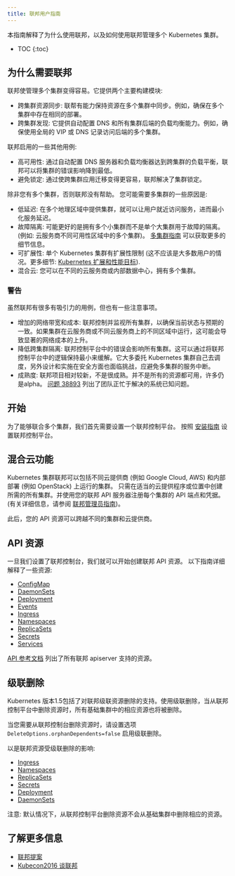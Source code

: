 ```yaml
---
title: 联邦用户指南
---
```


本指南解释了为什么使用联邦，以及如何使用联邦管理多个 Kubernetes 集群。


* TOC
{:toc}


## 为什么需要联邦

联邦使管理多个集群变得容易。它提供两个主要构建模块:

  * 跨集群资源同步: 联帮有能力保持资源在多个集群中同步。例如，确保在多个集群中存在相同的部署。
  * 跨集群发现: 它提供自动配置 DNS 和所有集群后端的负载均衡能力。例如，确保使用全局的 VIP 或 DNS 记录访问后端的多个集群。

联邦启用的一些其他用例:

* 高可用性: 通过自动配置 DNS 服务器和负载均衡器达到跨集群的负载平衡，联邦可以将集群的错误影响降到最低。
* 避免锁定: 通过使跨集群应用迁移变得更容易，联邦解决了集群锁定。

除非您有多个集群，否则联邦没有帮助。 您可能需要多集群的一些原因是:

* 低延迟: 在多个地理区域中提供集群，就可以让用户就近访问服务，进而最小化服务延迟。
* 故障隔离: 可能更好的是拥有多个小集群而不是单个大集群用于故障的隔离。 (例如: 云服务商不同可用性区域中的多个集群)。
  [多集群指南](/docs/admin/multi-cluster) 可以获取更多的细节信息。
* 可扩展性: 单个 Kubernetes 集群有扩展性限制 (这不应该是大多数用户的情况。更多细节:
  [Kubernetes 扩展和性能目标](https://github.com/kubernetes/community/blob/master/sig-scalability/goals.md)).
* 混合云: 您可以在不同的云服务商或内部数据中心，拥有多个集群。

### 警告

虽然联邦有很多有吸引力的用例，但也有一些注意事项。

* 增加的网络带宽和成本: 联邦控制并监视所有集群，以确保当前状态与预期的一致。如果集群在云服务商或不同云服务商上的不同区域中运行，这可能会导致显著的网络成本的上升。
* 降低跨集群隔离: 联邦控制平台中的错误会影响所有集群。这可以通过将联邦控制平台中的逻辑保持最小来缓解。它大多委托 Kubernetes 集群自己去调度，另外设计和实施在安全方面也面临挑战，应避免多集群的服务中断。
* 成熟度: 联邦项目相对较新，不是很成熟。并不是所有的资源都可用，许多仍是alpha。 [问题
  38893](https://github.com/kubernetes/kubernetes/issues/38893) 列出了团队正忙于解决的系统已知问题。

## 开始

为了能够联合多个集群，我们首先需要设置一个联邦控制平台。
按照 [安装指南](/docs/admin/federation/) 设置联邦控制平台。

## 混合云功能

Kubernetes 集群联邦可以包括不同云提供商 (例如 Google Cloud, AWS) 和内部部署 (例如 OpenStack) 上运行的集群。
只需在适当的云提供程序或位置中创建所需的所有集群。并使用您的联邦 API 服务器注册每个集群的 API 端点和凭据。(有关详细信息，请参阅
[联邦管理员指南](/docs/admin/federation/))。

此后，您的 API 资源可以跨越不同的集群和云提供商。

## API 资源

一旦我们设置了联邦控制台，我们就可以开始创建联邦 API 资源。
以下指南详细解释了一些资源:

* [ConfigMap](https://kubernetes.io/docs/user-guide/federation/configmap/)
* [DaemonSets](https://kubernetes.io/docs/user-guide/federation/daemonsets/)
* [Deployment](https://kubernetes.io/docs/user-guide/federation/deployment/)
* [Events](https://kubernetes.io/docs/user-guide/federation/events/)
* [Ingress](https://kubernetes.io/docs/user-guide/federation/federated-ingress/)
* [Namespaces](https://kubernetes.io/docs/user-guide/federation/namespaces/)
* [ReplicaSets](https://kubernetes.io/docs/user-guide/federation/replicasets/)
* [Secrets](https://kubernetes.io/docs/user-guide/federation/secrets/)
* [Services](https://kubernetes.io/docs/user-guide/federation/federated-services/)

[API 参考文档](/docs/federation/api-reference/) 列出了所有联邦 apiserver 支持的资源。

## 级联删除

Kubernetes 版本1.5包括了对联邦级联资源删除的支持。使用级联删除，当从联邦控制平台中删除资源时，所有基础集群中的相应资源也将被删除。

当您需要从联邦控制台删除资源时，请设置选项`DeleteOptions.orphanDependents=false` 启用级联删除。

以是联邦资源受级联删除的影响:

* [Ingress](https://kubernetes.io/docs/user-guide/federation/federated-ingress/)
* [Namespaces](https://kubernetes.io/docs/user-guide/federation/namespaces/)
* [ReplicaSets](https://kubernetes.io/docs/user-guide/federation/replicasets/)
* [Secrets](https://kubernetes.io/docs/user-guide/federation/secrets/)
* [Deployment](https://kubernetes.io/docs/user-guide/federation/deployment/)
* [DaemonSets](https://kubernetes.io/docs/user-guide/federation/daemonsets/)

注意: 默认情况下，从联邦控制平台删除资源不会从基础集群中删除相应的资源。

## 了解更多信息

* [联邦提案](https://github.com/kubernetes/community/blob/{{page.githubbranch}}/contributors/design-proposals/federation.md)
* [Kubecon2016 谈联邦](https://www.youtube.com/watch?v=pq9lbkmxpS8)
